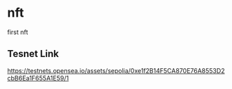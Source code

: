 # nft
first nft

##  Tesnet Link

https://testnets.opensea.io/assets/sepolia/0xe1f2B14F5CA870E76A8553D2cbB6Ea1F655A1E59/1

